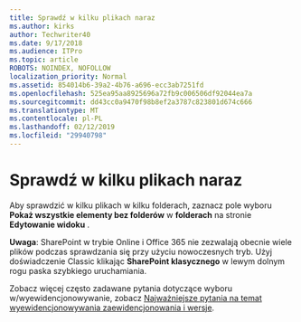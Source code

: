 ```yaml
---
title: Sprawdź w kilku plikach naraz
ms.author: kirks
author: Techwriter40
ms.date: 9/17/2018
ms.audience: ITPro
ms.topic: article
ROBOTS: NOINDEX, NOFOLLOW
localization_priority: Normal
ms.assetid: 854014b6-39a2-4b76-a696-ecc3ab7251fd
ms.openlocfilehash: 525ea95aa8925696a72fb9c006506df92044ea7a
ms.sourcegitcommit: dd43cc0a9470f98b8ef2a3787c823801d674c666
ms.translationtype: MT
ms.contentlocale: pl-PL
ms.lasthandoff: 02/12/2019
ms.locfileid: "29940798"
---
```

# <a name="check-in-several-files-at-once"></a>Sprawdź w kilku plikach naraz

Aby sprawdzić w kilku plikach w kilku folderach, zaznacz pole wyboru **Pokaż wszystkie elementy bez folderów** w **folderach** na stronie **Edytowanie widoku** . 
  
 **Uwaga**: SharePoint w trybie Online i Office 365 nie zezwalają obecnie wiele plików podczas sprawdzania się przy użyciu nowoczesnych tryb. Użyj doświadczenie Classic klikając **SharePoint klasycznego** w lewym dolnym rogu paska szybkiego uruchamiania. 
  
Zobacz więcej często zadawane pytania dotyczące wyboru w/wyewidencjonowywanie, zobacz [Najważniejsze pytania na temat wyewidencjonowywania zaewidencjonowania i wersje](https://go.microsoft.com/fwlink/?linkid=2018786).
  

